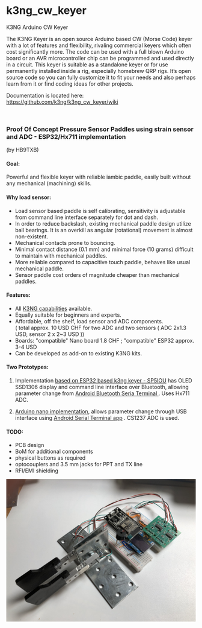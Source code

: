 # k3ng_cw_keyer
K3NG Arduino CW Keyer

The K3NG Keyer is an open source Arduino based CW (Morse Code) keyer with a lot of features and flexibility, rivaling commercial keyers which often cost significantly more. The code can be used with a full blown Arduino board or an AVR microcontroller chip can be programmed and used directly in a circuit. This keyer is suitable as a standalone keyer or for use permanently installed inside a rig, especially homebrew QRP rigs. It’s open source code so you can fully customize it to fit your needs and also perhaps learn from it or find coding ideas for other projects.

Documentation is located here:
https://github.com/k3ng/k3ng_cw_keyer/wiki

&nbsp; &nbsp; &nbsp; 

### Proof Of Concept Pressure Sensor Paddles using strain sensor and ADC - ESP32/Hx711 implementation
  (by HB9TXB)

#### Goal: 
Powerful and flexible keyer with reliable iambic paddle, easily built without any mechanical (machining) skills.


#### Why load sensor:
- Load sensor based paddle is self calibrating, sensitivity is adjustable from command line interface separately for dot and dash.
- In order to reduce backslash,  existing mechanical paddle design utilize ball bearings. It is an overkill as angular (rotational) movement is almost non-existent.
- Mechanical contacts prone to bouncing.
- Minimal contact distance (0.1 mm) and minimal force (10 grams) difficult to maintain with mechanical paddles.
- More reliable compared to capacitive touch paddle, behaves like usual mechanical paddle.
- Sensor paddle cost orders of magnitude cheaper than mechanical paddles.
 

#### Features:
- All [K3NG capabilities](https://github.com/k3ng/k3ng_cw_keyer/wiki) available.
- Equally suitable for beginners and experts.
- Affordable, off the shelf, load sensor and ADC components.  
  ( total approx. 10 USD CHF for two ADC and two sensors ( ADC 2x1.3 USD, sensor 2 x 2~3 USD   ))
- Boards: "compatible"  Nano board  1.8 CHF  ;   "compatible" ESP32 approx. 3-4 USD 
- Can be developed as add-on to existing K3NG kits.

#### Two Prototypes:
1) Implementation [based on ESP32 based k3ng keyer - SP5IOU](https://github.com/djbr1/K3NG-Arduino-Keyer-ESP32_PlatformIO)  has OLED SSD1306 display and command line interface over Bluetooth, allowing parameter change from [Android Bluetooth Seria Terminal ](https://play.google.com/store/apps/details?id=de.kai_morich.serial_bluetooth_terminal). Uses Hx711 ADC.
  
2. [Arduino nano implementation](https://github.com/djbr1/k3ng_cw_keyer), allows parameter change through USB interface using [Android Serial Terminal app](https://play.google.com/store/apps/details?id=de.kai_morich.serial_usb_terminal)  . CS1237 ADC is used.


#### TODO:    
 - PCB design
 - BoM for additional components
 - physical buttons as required
  - optocouplers and 3.5 mm jacks for PPT and TX line
 - RFI/EMI shielding
  

![](https://github.com/djbr1/K3NG-Arduino-Keyer-ESP32_PlatformIO/blob/master/images/IMG_1331.JPG?raw=true)
